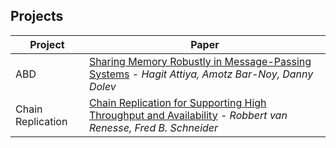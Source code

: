 ## Projects

| Project | Paper |
| ------- | ----- |
| ABD | [Sharing Memory Robustly in Message-Passing Systems](https://groups.csail.mit.edu/tds/papers/Attiya/TM-423.pdf) - _Hagit Attiya, Amotz Bar-Noy, Danny Dolev_|
| Chain Replication | [Chain Replication for Supporting High Throughput and Availability](https://www.cs.cornell.edu/home/rvr/papers/OSDI04.pdf) - _Robbert van Renesse, Fred B. Schneider_|

